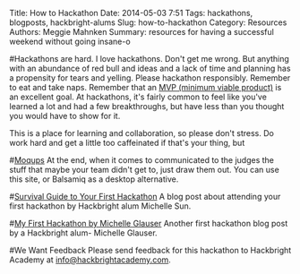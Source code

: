 Title: How to Hackathon
Date: 2014-05-03 7:51
Tags: hackathons, blogposts, hackbright-alums
Slug: how-to-hackathon
Category: Resources
Authors: Meggie Mahnken
Summary: resources for having a successful weekend without going insane-o

#Hackathons are hard.
I love hackathons. Don't get me wrong. But anything with an abundance of red bull and ideas and a lack of time and planning has a propensity for tears and yelling. Please hackathon responsibly. Remember to eat and take naps. Remember that an [MVP (minimum viable product)](http://en.wikipedia.org/wiki/Minimum_viable_product) is an excellent goal. At hackathons, it's fairly common to feel like you've learned a lot and had a few breakthroughs, but have less than you thought you would have to show for it. 

This is a place for learning and collaboration, so please don't stress. Do work hard and get a little too caffeinated if that's your thing, but 

#[Moqups](https://moqups.com/)
At the end, when it comes to communicated to the judges the stuff that maybe your team didn't get to, just draw them out. You can use this site, or Balsamiq as a desktop alternative. 

#[Survival Guide to Your First Hackathon](http://sunmichelle.com/post/26891284996/first-hackathon)
A blog post about attending your first hackathon by Hackbright alum Michelle Sun. 

#[My First Hackathon by Michelle Glauser](http://michelleglauser.blogspot.com/2012/11/my-first-hackathon-espnw-at-stanford.html)
Another first hackathon blog post by a Hackbright alum- Michelle Glauser.

#We Want Feedback
Please send feedback for this hackathon to Hackbright Academy at info@hackbrightacademy.com. 